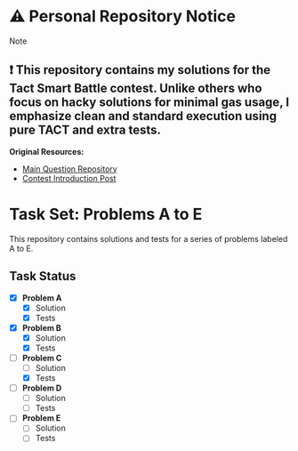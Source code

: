 # ⚠️ Personal Repository Notice

> [!NOTE]
> ## **❗ This repository contains my solutions for the Tact Smart Battle contest. Unlike others who focus on hacky solutions for minimal gas usage, I emphasize clean and standard execution using pure TACT and extra tests.**
> **Original Resources:**
> - [Main Question Repository](https://github.com/ton-studio/tact-smart-battle)
> - [Contest Introduction Post](https://t.me/toncontests/194)


# Task Set: Problems A to E

This repository contains solutions and tests for a series of problems labeled A to E.

## Task Status

- [x] **Problem A**  
  - [x] Solution
  - [x] Tests

- [x] **Problem B**  
  - [x] Solution
  - [x] Tests

- [ ] **Problem C**  
  - [ ] Solution
  - [x] Tests

- [ ] **Problem D**  
  - [ ] Solution
  - [ ] Tests

- [ ] **Problem E**  
  - [ ] Solution
  - [ ] Tests

